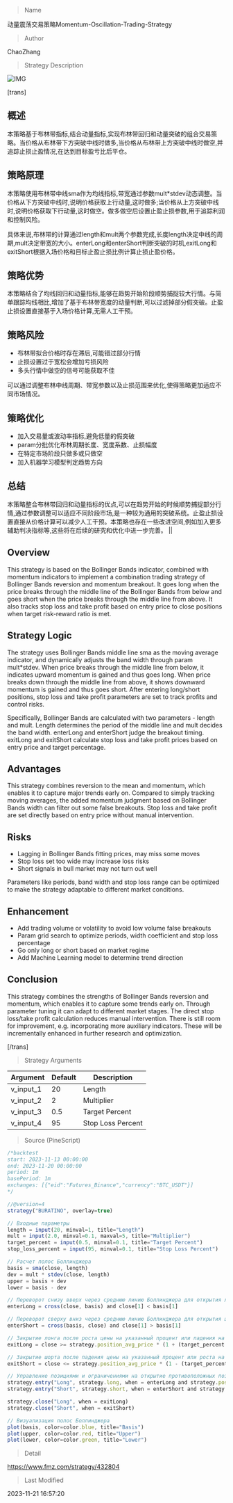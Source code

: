 
> Name

动量震荡交易策略Momentum-Oscillation-Trading-Strategy

> Author

ChaoZhang

> Strategy Description

![IMG](https://www.fmz.com/upload/asset/f1144a1d86d9d0beb5.png)

[trans]

## 概述

本策略基于布林带指标,结合动量指标,实现布林带回归和动量突破的组合交易策略。当价格从布林带下方突破中线时做多,当价格从布林带上方突破中线时做空,并追踪止损止盈情况,在达到目标盈亏比后平仓。

## 策略原理  

本策略使用布林带中线sma作为均线指标,带宽通过参数mult*stdev动态调整。当价格从下方突破中线时,说明价格获取上行动量,这时做多;当价格从上方突破中线时,说明价格获取下行动量,这时做空。做多做空后设置止盈止损参数,用于追踪利润和控制风险。

具体来说,布林带的计算通过length和mult两个参数完成,长度length决定中线的周期,mult决定带宽的大小。enterLong和enterShort判断突破的时机,exitLong和exitShort根据入场价格和目标止盈止损比例计算止损止盈价格。

## 策略优势

本策略结合了均线回归和动量指标,能够在趋势开始阶段顺势捕捉较大行情。与简单跟踪均线相比,增加了基于布林带宽度的动量判断,可以过滤掉部分假突破。止盈止损设置直接基于入场价格计算,无需人工干预。

## 策略风险

- 布林带拟合价格时存在滞后,可能错过部分行情
- 止损设置过于宽松会增加亏损风险
- 多头行情中做空的信号可能获取不佳

可以通过调整布林中线周期、带宽参数以及止损范围来优化,使得策略更加适应不同市场情况。

## 策略优化

- 加入交易量或波动率指标,避免低量的假突破
- param分批优化布林周期长度、宽度系数、止损幅度
- 在特定市场阶段只做多或只做空
- 加入机器学习模型判定趋势方向

## 总结  

本策略整合布林带回归和动量指标的优点,可以在趋势开始的时候顺势捕捉部分行情,通过参数调整可以适应不同阶段市场,是一种较为通用的突破系统。止盈止损设置直接从价格计算可以减少人工干预。本策略也存在一些改进空间,例如加入更多辅助判决指标等,这些将在后续的研究和优化中进一步完善。
||


## Overview  

This strategy is based on the Bollinger Bands indicator, combined with momentum indicators to implement a combination trading strategy of Bollinger Bands reversion and momentum breakout. It goes long when the price breaks through the middle line of the Bollinger Bands from below and goes short when the price breaks through the middle line from above. It also tracks stop loss and take profit based on entry price to close positions when target risk-reward ratio is met.

## Strategy Logic

The strategy uses Bollinger Bands middle line sma as the moving average indicator, and dynamically adjusts the band width through param mult*stdev. When price breaks through the middle line from below, it indicates upward momentum is gained and thus goes long. When price breaks down through the middle line from above, it shows downward momentum is gained and thus goes short. After entering long/short positions, stop loss and take profit parameters are set to track profits and control risks.   

Specifically, Bollinger Bands are calculated with two parameters - length and mult. Length determines the period of the middle line and mult decides the band width. enterLong and enterShort judge the breakout timing. exitLong and exitShort calculate stop loss and take profit prices based on entry price and target percentage.

## Advantages  

This strategy combines reversion to the mean and momentum, which enables it to capture major trends early on. Compared to simply tracking moving averages, the added momentum judgment based on Bollinger Bands width can filter out some false breakouts. Stop loss and take profit are set directly based on entry price without manual intervention.  

## Risks  

- Lagging in Bollinger Bands fitting prices, may miss some moves
- Stop loss set too wide may increase loss risks 
- Short signals in bull market may not turn out well

Parameters like periods, band width and stop loss range can be optimized to make the strategy adaptable to different market conditions.  

## Enhancement  

- Add trading volume or volatility to avoid low volume false breakouts
- Param grid search to optimize periods, width coefficient and stop loss percentage 
- Go only long or short based on market regime
- Add Machine Learning model to determine trend direction  

## Conclusion   

This strategy combines the strengths of Bollinger Bands reversion and momentum, which enables it to capture some trends early on. Through parameter tuning it can adapt to different market stages. The direct stop loss/take profit calculation reduces manual intervention. There is still room for improvement, e.g. incorporating more auxiliary indicators. These will be incrementally enhanced in further research and optimization.  

[/trans]

> Strategy Arguments



|Argument|Default|Description|
|----|----|----|
|v_input_1|20|Length|
|v_input_2|2|Multiplier|
|v_input_3|0.5|Target Percent|
|v_input_4|95|Stop Loss Percent|


> Source (PineScript)

``` javascript
/*backtest
start: 2023-11-13 00:00:00
end: 2023-11-20 00:00:00
period: 1m
basePeriod: 1m
exchanges: [{"eid":"Futures_Binance","currency":"BTC_USDT"}]
*/

//@version=4
strategy("BURATINO", overlay=true)

// Входные параметры
length = input(20, minval=1, title="Length")
mult = input(2.0, minval=0.1, maxval=5, title="Multiplier")
target_percent = input(0.5, minval=0.1, title="Target Percent")
stop_loss_percent = input(95, minval=0.1, title="Stop Loss Percent")

// Расчет полос Боллинджера
basis = sma(close, length)
dev = mult * stdev(close, length)
upper = basis + dev
lower = basis - dev

// Переворот снизу вверх через среднюю линию Боллинджера для открытия лонга
enterLong = cross(close, basis) and close[1] < basis[1]

// Переворот сверху вниз через среднюю линию Боллинджера для открытия шорта
enterShort = cross(basis, close) and close[1] > basis[1]

// Закрытие лонга после роста цены на указанный процент или падения на указанный процент
exitLong = close >= strategy.position_avg_price * (1 + (target_percent / 100)) or close <= strategy.position_avg_price * (1 - (stop_loss_percent / 100))

// Закрытие шорта после падения цены на указанный процент или роста на указанный процент
exitShort = close <= strategy.position_avg_price * (1 - (target_percent / 100)) or close >= strategy.position_avg_price * (1 + (stop_loss_percent / 100))

// Управление позициями и ограничениями на открытие противоположных позиций
strategy.entry("Long", strategy.long, when = enterLong and strategy.position_size == 0)
strategy.entry("Short", strategy.short, when = enterShort and strategy.position_size == 0)

strategy.close("Long", when = exitLong)
strategy.close("Short", when = exitShort)

// Визуализация полос Боллинджера
plot(basis, color=color.blue, title="Basis")
plot(upper, color=color.red, title="Upper")
plot(lower, color=color.green, title="Lower")
```

> Detail

https://www.fmz.com/strategy/432804

> Last Modified

2023-11-21 16:57:20
